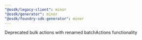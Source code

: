 ```yaml
---
"@osdk/legacy-client": minor
"@osdk/generator": minor
"@osdk/foundry-sdk-generator": minor
---
```


Deprecated bulk actions with renamed batchActions functionality
